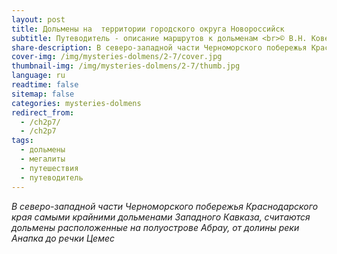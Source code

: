 ```yaml
---
layout: post
title: Дольмены на  территории городского округа Новороссийск
subtitle: Путеводитель - описание маршрутов к дольменам <br>© В.Н. Ковешников
share-description: В северо-западной части Черноморского побережья Краснодарского края самыми крайними дольменами Западного Кавказа, считаются дольмены расположенные на полуострове Абрау, от долины реки Анапка до речки Цемес.
cover-img: /img/mysteries-dolmens/2-7/cover.jpg
thumbnail-img: /img/mysteries-dolmens/2-7/thumb.jpg
language: ru
readtime: false
sitemap: false
categories: mysteries-dolmens
redirect_from:
  - /ch2p7/
  - /ch2p7
tags:
  - дольмены
  - мегалиты
  - путешествия
  - путеводитель
---
```

_В северо-западной части Черноморского побережья Краснодарского края самыми крайними дольменами Западного Кавказа, считаются дольмены расположенные на полуострове Абрау, от долины реки Анапка до речки Цемес_
